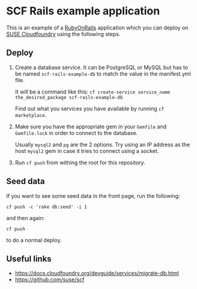 # SCF Rails example application

This is an example of a [RubyOnRails](http://rubyonrails.org/) application which you can deploy on [SUSE Cloudfoundry](https://github.com/suse/scf) using the following steps.

## Deploy

1. Create a database service. It can be PostgreSQL or MySQL but has to be named
   `scf-rails-example-db` to match the value in the manifest.yml file.

   It will be a command like this: `cf create-service service_name the_desired_package scf-rails-example-db`

   Find out what you services you have available by running `cf marketplace`.

2. Make sure you have the appropriate gem in your `Gemfile` and `Gemfile.lock` in order to connect to the database.

   Usually `mysql2` and `pg` are the 2 options.
   Try using an IP address as the host `mysql2` gem in case it tries to connect using a socket.

3. Run `cf push` from withing the root for this repository.

## Seed data

If you want to see some seed data in the front page, run the following:

`cf push -c 'rake db:seed' -i 1`

and then again:

`cf push`

to do a normal deploy.


## Useful links

- https://docs.cloudfoundry.org/devguide/services/migrate-db.html
- https://github.com/suse/scf
